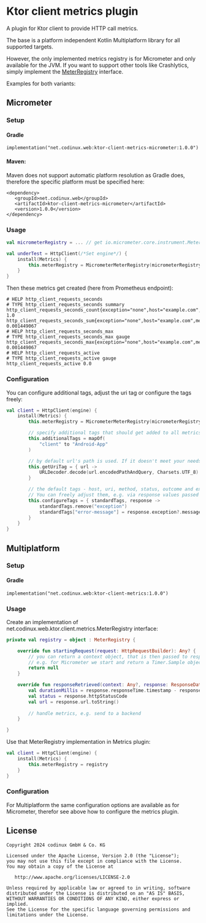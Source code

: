 # Ktor client metrics plugin

A plugin for Ktor client to provide HTTP call metrics.

The base is a platform independent Kotlin Multiplatform library for all supported targets.

However, the only implemented metrics registry is for Micrometer and only available for the JVM. If you want to support other tools like Crashlytics, simply implement the [MeterRegistry](ktor-client-metrics/src/commonMain/kotlin/net/codinux/web/ktor/client/metrics/MeterRegistry.kt) interface.

Examples for both variants:

## Micrometer

### Setup

#### Gradle

```
implementation("net.codinux.web:ktor-client-metrics-micrometer:1.0.0")
```

#### Maven:

Maven does not support automatic platform resolution as Gradle does, therefore the specific platform must be specified here:

```
<dependency>
   <groupId>net.codinux.web</groupId>
   <artifactId>ktor-client-metrics-micrometer</artifactId>
   <version>1.0.0</version>
</dependency>
```

### Usage

```kotlin
val micrometerRegistry = ... // get io.micrometer.core.instrument.MeterRegistry, e.g. via dependency injection in Spring or Quarkus

val underTest = HttpClient(/*Set engine*/) {
    install(Metrics) {
        this.meterRegistry = MicrometerMeterRegistry(micrometerRegistry)
    }
}
```

Then these metrics get created (here from Prometheus endpoint):
```text
# HELP http_client_requests_seconds  
# TYPE http_client_requests_seconds summary
http_client_requests_seconds_count{exception="none",host="example.com",method="GET",outcome="SUCCESS",status="200",uri="/user",} 1.0
http_client_requests_seconds_sum{exception="none",host="example.com",method="GET",outcome="SUCCESS",status="200",uri="/user",} 0.001449067
# HELP http_client_requests_seconds_max  
# TYPE http_client_requests_seconds_max gauge
http_client_requests_seconds_max{exception="none",host="example.com",method="GET",outcome="SUCCESS",status="200",uri="/user",} 0.001449067
# HELP http_client_requests_active  
# TYPE http_client_requests_active gauge
http_client_requests_active 0.0
```

### Configuration

You can configure additional tags, adjust the uri tag or configure the tags freely:

```kotlin
val client = HttpClient(engine) {
    install(Metrics) {
        this.meterRegistry = MicrometerMeterRegistry(micrometerRegistry)

        // specify additional tags that should get added to all metrics
        this.additionalTags = mapOf(
            "client" to "Android-App"
        )

        // by default url's path is used. If it doesn't meet your needs, adjust uri tag value:
        this.getUriTag = { url ->
            URLDecoder.decode(url.encodedPathAndQuery, Charsets.UTF_8) // URLDecoder is only available on the JVM
        }

        // the default tags - host, uri, method, status, outcome and exception - are passed via standardTags.
        // You can freely adjust them, e.g. via response values passed by response parameter: httpMethod, url, status, attributes and exception (if any)
        this.configureTags = { standardTags, response ->
            standardTags.remove("exception")
            standardTags["error-message"] = response.exception?.message ?: "none"
        }
    }
}
```


## Multiplatform

### Setup

#### Gradle

```
implementation("net.codinux.web:ktor-client-metrics:1.0.0")
```

### Usage

Create an implementation of net.codinux.web.ktor.client.metrics.MeterRegistry interface:

```kotlin
private val registry = object : MeterRegistry {

    override fun startingRequest(request: HttpRequestBuilder): Any? {
        // you can return a context object, that is then passed to responseRetrieved() method as first parameter,
        // e.g. for Micrometer we start and return a Timer.Sample object here
        return null
    }

    override fun responseRetrieved(context: Any?, response: ResponseData, tags: Map<String, String>) {
        val durationMillis = response.responseTime.timestamp - response.requestTime.timestamp
        val status = response.httpStatusCode
        val url = response.url.toString()
        
        // handle metrics, e.g. send to a backend
    }

}
```

Use that MeterRegistry implementation in Metrics plugin:

```kotlin
val client = HttpClient(engine) {
    install(Metrics) {
        this.meterRegistry = registry
    }
}
```

### Configuration

For Multiplatform the same configuration options are available as for Micrometer, therefor see above how to configure the metrics plugin.


## License

    Copyright 2024 codinux GmbH & Co. KG

    Licensed under the Apache License, Version 2.0 (the "License");
    you may not use this file except in compliance with the License.
    You may obtain a copy of the License at

       http://www.apache.org/licenses/LICENSE-2.0

    Unless required by applicable law or agreed to in writing, software
    distributed under the License is distributed on an "AS IS" BASIS,
    WITHOUT WARRANTIES OR CONDITIONS OF ANY KIND, either express or implied.
    See the License for the specific language governing permissions and
    limitations under the License.